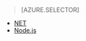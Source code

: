 > [AZURE.SELECTOR]
- [NET](../articles/service-bus-relay/relay-hybrid-connections-dotnet-get-started.md)
- [Node.js](../articles/service-bus-relay/relay-hybrid-connections-node-get-started.md)
